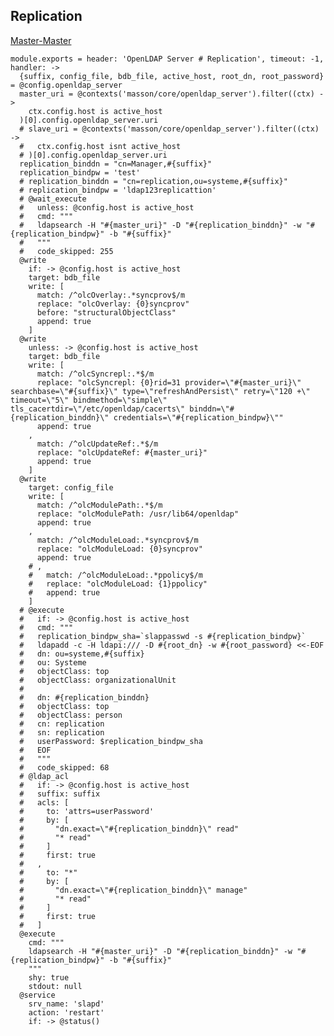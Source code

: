 
## Replication

[Master-Master](http://easylinuxtutorials.blogspot.fr/2013/11/multi-master-replication-of-openldap.html)

    module.exports = header: 'OpenLDAP Server # Replication', timeout: -1, handler: ->
      {suffix, config_file, bdb_file, active_host, root_dn, root_password} = @config.openldap_server
      master_uri = @contexts('masson/core/openldap_server').filter((ctx) ->
        ctx.config.host is active_host
      )[0].config.openldap_server.uri
      # slave_uri = @contexts('masson/core/openldap_server').filter((ctx) ->
      #   ctx.config.host isnt active_host
      # )[0].config.openldap_server.uri
      replication_binddn = "cn=Manager,#{suffix}"
      replication_bindpw = 'test'
      # replication_binddn = "cn=replication,ou=systeme,#{suffix}"
      # replication_bindpw = 'ldap123replicattion'
      # @wait_execute
      #   unless: @config.host is active_host
      #   cmd: """
      #   ldapsearch -H "#{master_uri}" -D "#{replication_binddn}" -w "#{replication_bindpw}" -b "#{suffix}"
      #   """
      #   code_skipped: 255
      @write
        if: -> @config.host is active_host
        target: bdb_file
        write: [
          match: /^olcOverlay:.*syncprov$/m
          replace: "olcOverlay: {0}syncprov"
          before: "structuralObjectClass"
          append: true
        ]
      @write
        unless: -> @config.host is active_host
        target: bdb_file
        write: [
          match: /^olcSyncrepl:.*$/m
          replace: "olcSyncrepl: {0}rid=31 provider=\"#{master_uri}\" searchbase=\"#{suffix}\" type=\"refreshAndPersist\" retry=\"120 +\" timeout=\"5\" bindmethod=\"simple\" tls_cacertdir=\"/etc/openldap/cacerts\" binddn=\"#{replication_binddn}\" credentials=\"#{replication_bindpw}\""
          append: true
        ,
          match: /^olcUpdateRef:.*$/m
          replace: "olcUpdateRef: #{master_uri}"
          append: true
        ]
      @write
        target: config_file
        write: [
          match: /^olcModulePath:.*$/m
          replace: "olcModulePath: /usr/lib64/openldap"
          append: true
        ,
          match: /^olcModuleLoad:.*syncprov$/m
          replace: "olcModuleLoad: {0}syncprov"
          append: true
        # ,
        #   match: /^olcModuleLoad:.*ppolicy$/m
        #   replace: "olcModuleLoad: {1}ppolicy"
        #   append: true
        ]
      # @execute
      #   if: -> @config.host is active_host
      #   cmd: """
      #   replication_bindpw_sha=`slappasswd -s #{replication_bindpw}`
      #   ldapadd -c -H ldapi:/// -D #{root_dn} -w #{root_password} <<-EOF
      #   dn: ou=systeme,#{suffix}
      #   ou: Systeme
      #   objectClass: top
      #   objectClass: organizationalUnit
      # 
      #   dn: #{replication_binddn}
      #   objectClass: top
      #   objectClass: person
      #   cn: replication
      #   sn: replication
      #   userPassword: $replication_bindpw_sha
      #   EOF
      #   """
      #   code_skipped: 68
      # @ldap_acl
      #   if: -> @config.host is active_host
      #   suffix: suffix
      #   acls: [
      #     to: 'attrs=userPassword'
      #     by: [
      #       "dn.exact=\"#{replication_binddn}\" read"
      #       "* read"
      #     ]
      #     first: true
      #   ,
      #     to: "*"
      #     by: [
      #       "dn.exact=\"#{replication_binddn}\" manage"
      #       "* read"
      #     ]
      #     first: true
      #   ]
      @execute
        cmd: """
        ldapsearch -H "#{master_uri}" -D "#{replication_binddn}" -w "#{replication_bindpw}" -b "#{suffix}"
        """
        shy: true
        stdout: null
      @service
        srv_name: 'slapd'
        action: 'restart'
        if: -> @status()
